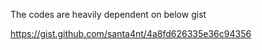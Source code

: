 The codes are heavily dependent on below gist

https://gist.github.com/santa4nt/4a8fd626335e36c94356
